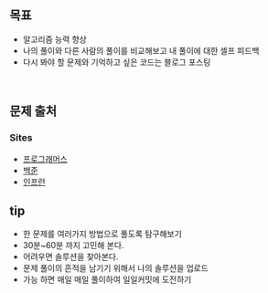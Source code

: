 ## 목표

- 알고리즘 능력 향상 
- 나의 풀이와 다른 사람의 풀이를 비교해보고 내 풀이에 대한 셀프 피드백
- 다시 봐야 할 문제와 기억하고 싶은 코드는 블로그 포스팅

</br>
 
## 문제 출처

### Sites
- [프로그래머스](https://programmers.co.kr/)
- [백준](https://www.acmicpc.net/)
- [인프런](https://www.inflearn.com/course/%EC%9E%90%EB%B0%94%EC%8A%A4%ED%81%AC%EB%A6%BD%ED%8A%B8-%EC%95%8C%EA%B3%A0%EB%A6%AC%EC%A6%98-%EB%AC%B8%EC%A0%9C%ED%92%80%EC%9D%B4/dashboard)
 
 
 ## tip
- 한 문제를 여러가지 방법으로 풀도록 탐구해보기
- 30분~60분 까지 고민해 본다.
- 어려우면 솔루션을 찾아본다.
- 문제 풀이의 흔적을 남기기 위해서 나의 솔루션을 업로드
- 가능 하면 매일 매일 풀이하여 일일커밋에 도전하기